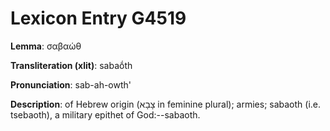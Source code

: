 # Lexicon Entry G4519

**Lemma**: σαβαώθ

**Transliteration (xlit)**: sabaṓth

**Pronunciation**: sab-ah-owth'

**Description**:
of Hebrew origin (צָבָא in feminine plural); armies; sabaoth (i.e. tsebaoth), a military epithet of God:--sabaoth.

